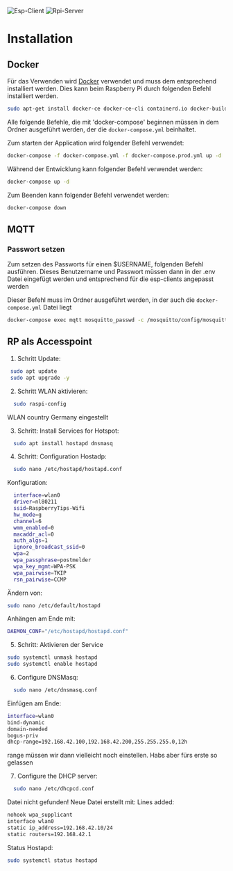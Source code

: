 ![Esp-Client](https://github.com/binsim/postmelder/actions/workflows/PlatformIO.yml/badge.svg)
![Rpi-Server](https://github.com/binsim/postmelder/actions/workflows/Node.yml/badge.svg)

# Installation

## Docker

Für das Verwenden wird [Docker](https://www.docker.com/products/docker-desktop/) verwendet und muss dem entsprechend installiert werden. Dies kann beim Raspberry Pi durch folgenden Befehl installiert werden.

```bash
sudo apt-get install docker-ce docker-ce-cli containerd.io docker-buildx-plugin docker-compose-plugin
```

Alle folgende Befehle, die mit 'docker-compose' beginnen müssen in dem Ordner ausgeführt werden, der die `docker-compose.yml` beinhaltet.

Zum starten der Application wird folgender Befehl verwendet:

```bash
docker-compose -f docker-compose.yml -f docker-compose.prod.yml up -d
```

Während der Entwicklung kann folgender Befehl verwendet werden:

```bash
docker-compose up -d
```

Zum Beenden kann folgender Befehl verwendet werden:

```bash
docker-compose down
```

## MQTT

### Passwort setzen

Zum setzen des Passworts für einen $USERNAME, folgenden Befehl ausführen. Dieses Benutzername und Passwort müssen dann in der .env Datei eingefügt werden und entsprechend für die esp-clients angepasst werden

Dieser Befehl muss im Ordner ausgeführt werden, in der auch die `docker-compose.yml` Datei liegt

```bash
docker-compose exec mqtt mosquitto_passwd -c /mosquitto/config/mosquitto.passwd $USERNAME
```

## RP als Accesspoint

1. Schritt Update:
```bash
 sudo apt update
 sudo apt upgrade -y
```

2. Schritt WLAN aktivieren:
```bash
  sudo raspi-config
```
WLAN country Germany eingestellt

3. Schritt: Install Services for Hotspot:
```bash
  sudo apt install hostapd dnsmasq
```

4. Schritt: Configuration Hostadp:
```bash
  sudo nano /etc/hostapd/hostapd.conf
```
Konfiguration:
```bash
  interface=wlan0
  driver=nl80211
  ssid=RaspberryTips-Wifi
  hw_mode=g
  channel=6
  wmm_enabled=0
  macaddr_acl=0
  auth_algs=1
  ignore_broadcast_ssid=0
  wpa=2
  wpa_passphrase=postmelder
  wpa_key_mgmt=WPA-PSK
  wpa_pairwise=TKIP
  rsn_pairwise=CCMP
```
Ändern von:
```bash
sudo nano /etc/default/hostapd
```
Anhängen am Ende mit:
```bash
DAEMON_CONF="/etc/hostapd/hostapd.conf"
```

5. Schritt: Aktivieren der Service
```bash
sudo systemctl unmask hostapd
sudo systemctl enable hostapd
```

6. Configure DNSMasq:
```bash
  sudo nano /etc/dnsmasq.conf
```
Einfügen am Ende:
```bash
interface=wlan0
bind-dynamic
domain-needed
bogus-priv
dhcp-range=192.168.42.100,192.168.42.200,255.255.255.0,12h
```
range müssen wir dann vielleicht noch einstellen. Habs aber fürs erste so gelassen

7. Configure the DHCP server:
```bash
  sudo nano /etc/dhcpcd.conf
```
Datei nicht gefunden! Neue Datei erstellt mit:
Lines added:
```bash
nohook wpa_supplicant
interface wlan0
static ip_address=192.168.42.10/24
static routers=192.168.42.1
```

Status Hostapd:
```bash
sudo systemctl status hostapd
```






